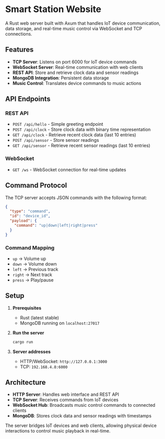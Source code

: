 # Smart Station Website

A Rust web server built with Axum that handles IoT device communication, data storage, and real-time music control via WebSocket and TCP connections.

## Features

- **TCP Server**: Listens on port 6000 for IoT device commands
- **WebSocket Server**: Real-time communication with web clients
- **REST API**: Store and retrieve clock data and sensor readings
- **MongoDB Integration**: Persistent data storage
- **Music Control**: Translates device commands to music actions

## API Endpoints

### REST API
- `POST /api/hello` - Simple greeting endpoint
- `POST /api/clock` - Store clock data with binary time representation
- `GET /api/clock` - Retrieve recent clock data (last 10 entries)
- `POST /api/sensor` - Store sensor readings
- `GET /api/sensor` - Retrieve recent sensor readings (last 10 entries)

### WebSocket
- `GET /ws` - WebSocket connection for real-time updates

## Command Protocol

The TCP server accepts JSON commands with the following format:

```json
{
  "type": "command",
  "id": "device_id",
  "payload": {
    "command": "up|down|left|right|press"
  }
}
```

### Command Mapping
- `up` → Volume up
- `down` → Volume down  
- `left` → Previous track
- `right` → Next track
- `press` → Play/pause

## Setup

1. **Prerequisites**
   - Rust (latest stable)
   - MongoDB running on `localhost:27017`

2. **Run the server**
   ```bash
   cargo run
   ```

3. **Server addresses**
   - HTTP/WebSocket: `http://127.0.0.1:3000`
   - TCP: `192.168.4.8:6000`

## Architecture

- **HTTP Server**: Handles web interface and REST API
- **TCP Server**: Receives commands from IoT devices
- **WebSocket Hub**: Broadcasts music control commands to connected clients
- **MongoDB**: Stores clock data and sensor readings with timestamps

The server bridges IoT devices and web clients, allowing physical device interactions to control music playback in real-time.
